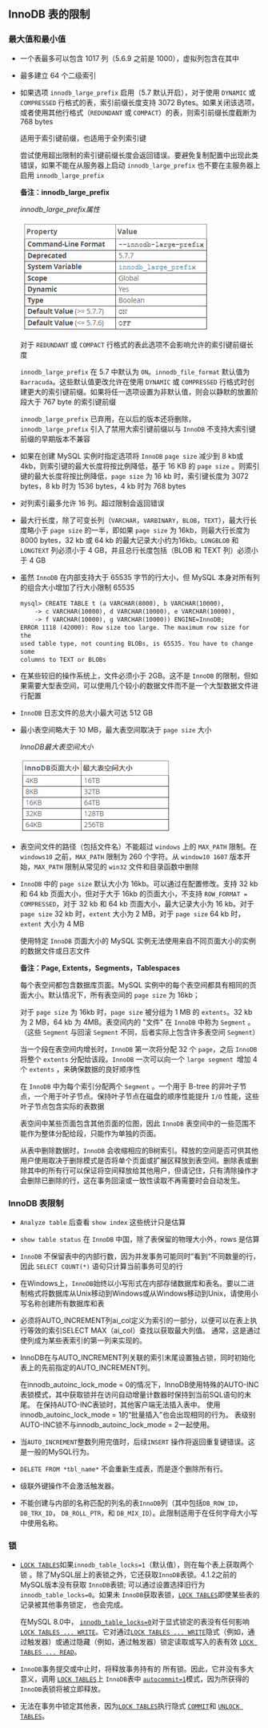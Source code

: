 ## InnoDB 表的限制

### 最大值和最小值

* 一个表最多可以包含 1017 列（5.6.9 之前是 1000），虚拟列包含在其中

* 最多建立 64 个二级索引

* 如果选项 `innodb_large_prefix` 启用（5.7 默认开启），对于使用 `DYNAMIC` 或 `COMPRESSED` 行格式的表，索引前缀长度支持 3072 Bytes。如果关闭该选项，或者使用其他行格式（`REDUNDANT` 或 `COMPACT`）的表，则索引前缀长度截断为 768 bytes

  适用于索引键前缀，也适用于全列索引键

  尝试使用超出限制的索引键前缀长度会返回错误。要避免复制配置中出现此类错误，如果不能在从服务器上启动 `innodb_large_prefix` 也不要在主服务器上启用 `innodb_large_prefix`

  **备注：innodb_large_prefix**

  *innodb_large_prefix属性*

  ![](../Images/Usage/innodb_large_prefix属性.png)

  对于 `REDUNDANT` 或 `COMPACT` 行格式的表此选项不会影响允许的索引键前缀长度

  `innodb_large_prefix` 在 5.7 中默认为 `ON`。`innodb_file_format` 默认值为 `Barracuda`。这些默认值更改允许在使用 `DYNAMIC` 或 `COMPRESSED` 行格式时创建更大的索引键前缀。如果将任一选项设置为非默认值，则会以静默的放置阶段大于 767 byte 的索引键前缀

  `innodb_large_prefix` 已弃用，在以后的版本还将删除，`innodb_large_prefix` 引入了禁用大索引键前缀以与 `InnoDB` 不支持大索引键前缀的早期版本不兼容

* 如果在创建 MySQL 实例时指定选项将 `InnoDB` `page size`  减少到 8 kb或 4kb，则索引键的最大长度将按比例降低，基于 16 KB 的 `page size` 。则索引键的最大长度将按比例降低，`page size` 为 16 kb 时，索引键长度为 3072 bytes，8 kb 时为 1536 bytes，4 kb 时为 768 bytes

* 对列索引最多允许 16 列。超过限制会返回错误

* 最大行长度，除了可变长列（`VARCHAR`，`VARBINARY`，`BLOB`，`TEXT`），最大行长度略小于 `page size` 的一半，即如果 `page size` 为 16kb，则最大行长度为 8000 bytes，32 kb 或 64 kb 的最大记录大小约为16kb。`LONGBLOB` 和 `LONGTEXT` 列必须小于 4 GB，并且总行长度包括（BLOB 和 TEXT 列）必须小于 4 GB

* 虽然 `InnoDB` 在内部支持大于 65535 字节的行大小，但 MySQL 本身对所有列的组合大小增加了行大小限制  65535

  ```mysql
  mysql> CREATE TABLE t (a VARCHAR(8000), b VARCHAR(10000),
      -> c VARCHAR(10000), d VARCHAR(10000), e VARCHAR(10000),
      -> f VARCHAR(10000), g VARCHAR(10000)) ENGINE=InnoDB;
  ERROR 1118 (42000): Row size too large. The maximum row size for the
  used table type, not counting BLOBs, is 65535. You have to change some
  columns to TEXT or BLOBs
  ```

* 在某些较旧的操作系统上，文件必须小于 2GB。这不是 `InnoDB` 的限制，但如果需要大型表空间，可以使用几个较小的数据文件而不是一个大型数据文件进行配置

* `InnoDB` 日志文件的总大小最大可达 512 GB

* 最小表空间略大于 10 MB，最大表空间取决于 `page size` 大小

  *InnoDB最大表空间大小*

  ![](../Images/Usage/InnoDB最大表空间大小.png)

* 表空间文件的路径（包括文件名）不能超过 `windows` 上的 `MAX_PATH` 限制。在 `windows10` 之前，`MAX_PATH` 限制为 260 个字符。从 `window10 1607` 版本开始，`MAX_PATH` 限制从常见的 `win32` 文件和目录函数中删除

* `InnoDB` 中的 `page size` 默认大小为 16kb。可以通过在配置修改。支持 32 kb 和 64 kb 页面大小，但对于大于 16kb 的页面大小，不支持 `ROW_FORMAT = COMPRESSED`，对于 32 kb 和 64 kb 页面大小，最大记录大小为 16 kb。对于 `page size` 32 kb 时，`extent` 大小为 2 MB，对于 `page size` 64 kb 时，`extent` 大小为 4 MB

  使用特定 `InnoDB` 页面大小的 MySQL 实例无法使用来自不同页面大小的实例的数据文件或日志文件

  **备注：Page, Extents，Segments，Tablespaces**

  每个表空间都包含数据库页面。MySQL 实例中的每个表空间都具有相同的页面大小。默认情况下，所有表空间的 `page size` 为 16kb；

  对于 `page size` 为 16kb 时，`page size` 被分组为 1 MB 的 `extents`。32 kb 为 2 MB，64 kb 为 4MB。表空间内的 "文件" 在 `InnoDB` 中称为 `Segment` 。（这些 `Segment` 与回滚 `Segment` 不同，后者实际上包含许多表空间 `Segment`）

  当一个段在表空间内增长时，`InnoDB` 第一次将分配 32 个 `page`，之后 `InnoDB` 将整个 `extents` 分配给该段。`InnoDB` 一次可以向一个 `large segment `增加 4 个 `extents` ，来确保数据的良好顺序性

  在 `InnoDB` 中为每个索引分配两个 `Segment` 。一个用于 B-tree 的非叶子节点，一个用于叶子节点。保持叶子节点在磁盘的顺序性能提升 `I/O` 性能，这些叶子节点包含实际的表数据

  表空间中某些页面包含其他页面的位图，因此 `InnoDB` 表空间中的一些范围不能作为整体分配给段，只能作为单独的页面。

  从表中删除数据时，`InnoDB` 会收缩相应的B树索引。释放的空间是否可供其他用户使用取决于删除模式是否将单个页面或扩展区释放到表空间。删除表或删除其中的所有行可以保证将空间释放给其他用户，但请记住，只有清除操作才会删除已删除的行，这在事务回滚或一致性读取不再需要时会自动发生。

### InnoDB 表限制

* `Analyze table` 后查看 `show index` 这些统计只是估算

* `show table status` 在 `InnoDB` 中国，除了表保留的物理大小外，rows 是估算

* `InnoDB` 不保留表中的内部行数，因为并发事务可能同时”看到“不同数量的行，因此 `SELECT COUNT(*)` 语句只计算当前事务可见的行

* 在Windows上，`InnoDB`始终以小写形式在内部存储数据库和表名。要以二进制格式将数据库从Unix移动到Windows或从Windows移动到Unix，请使用小写名称创建所有数据库和表

* 必须将AUTO_INCREMENT列ai_col定义为索引的一部分，以便可以在表上执行等效的索引SELECT MAX（ai_col）查找以获取最大列值。 通常，这是通过使列成为某些表索引的第一列来实现的。

* InnoDB在与AUTO_INCREMENT列关联的索引末尾设置独占锁，同时初始化表上的先前指定的AUTO_INCREMENT列。

  在innodb_autoinc_lock_mode = 0的情况下，InnoDB使用特殊的AUTO-INC表锁模式，其中获取锁并在访问自动增量计数器时保持到当前SQL语句的末尾。 在保持AUTO-INC表锁时，其他客户端无法插入表中。 使用innodb_autoinc_lock_mode = 1的“批量插入”也会出现相同的行为。 表级别AUTO-INC锁不与innodb_autoinc_lock_mode = 2一起使用。

* 当`AUTO_INCREMENT`整数列用完值时，后续`INSERT` 操作将返回重复键错误。这是一般的MySQL行为。

* `DELETE FROM *tbl_name*` 不会重新生成表，而是逐个删除所有行。

* 级联外键操作不会激活触发器。

* 不能创建与内部的名称匹配的列名的表`InnoDB`列（其中包括`DB_ROW_ID`， `DB_TRX_ID`， `DB_ROLL_PTR`，和 `DB_MIX_ID`）。此限制适用于在任何字母大小写中使用名称。

### 锁

* [`LOCK TABLES`](https://dev.mysql.com/doc/refman/8.0/en/lock-tables.html)如果`innodb_table_locks=1`（默认值），则在每个表上获取两个锁 。除了MySQL层上的表锁之外，它还获取`InnoDB`表锁。4.1.2之前的MySQL版本没有获取 `InnoDB`表锁; 可以通过设置选择旧行为 `innodb_table_locks=0`。如果未 `InnoDB`获取表锁，[`LOCK TABLES`](https://dev.mysql.com/doc/refman/8.0/en/lock-tables.html)即使某些表的记录被其他事务锁定， 也会完成。

  在MySQL 8.0中， [`innodb_table_locks=0`](https://dev.mysql.com/doc/refman/8.0/en/innodb-parameters.html#sysvar_innodb_table_locks)对于显式锁定的表没有任何影响 [`LOCK TABLES ... WRITE`](https://dev.mysql.com/doc/refman/8.0/en/lock-tables.html)。它对通过[`LOCK TABLES ... WRITE`](https://dev.mysql.com/doc/refman/8.0/en/lock-tables.html)隐式（例如，通过触发器）或通过隐藏（例如，通过触发器）锁定读取或写入的表有效 [`LOCK TABLES ... READ`](https://dev.mysql.com/doc/refman/8.0/en/lock-tables.html)。

* `InnoDB`事务提交或中止时，将释放事务持有的 所有锁。因此，它并没有多大意义，调用 [`LOCK TABLES`](https://dev.mysql.com/doc/refman/8.0/en/lock-tables.html)上 `InnoDB`表中 [`autocommit=1`](https://dev.mysql.com/doc/refman/8.0/en/server-system-variables.html#sysvar_autocommit)模式，因为所获得的`InnoDB`表锁将被立即释放。

* 无法在事务中锁定其他表，因为[`LOCK TABLES`](https://dev.mysql.com/doc/refman/8.0/en/lock-tables.html)执行隐式 [`COMMIT`](https://dev.mysql.com/doc/refman/8.0/en/commit.html)和 [`UNLOCK TABLES`](https://dev.mysql.com/doc/refman/8.0/en/lock-tables.html)。

